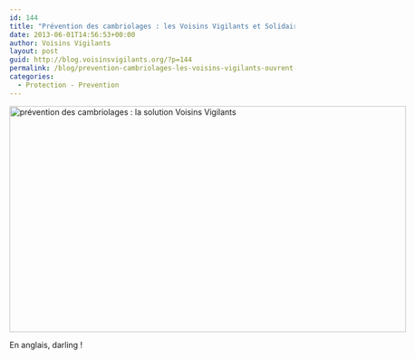 ```yaml
---
id: 144
title: "Prévention des cambriolages : les Voisins Vigilants et Solidaires ouvrent l'oeil"
date: 2013-06-01T14:56:53+00:00
author: Voisins Vigilants
layout: post
guid: http://blog.voisinsvigilants.org/?p=144
permalink: /blog/prevention-cambriolages-les-voisins-vigilants-ouvrent-loeil/
categories:
  - Protection - Prevention
---
```

<div id="attachment_145" style="width: 710px" class="wp-caption aligncenter">
  <a href="http://blog.voisinsvigilants.org/presse/wp-content/uploads/sites/5/2014/09/Article-The-Connexion.jpg" target="_blank"><img class="size-full wp-image-145" src="./../../images/2014/09/the-connexion.jpg" alt="prévention des cambriolages : la solution Voisins Vigilants" width="700" height="400" /></a>
  
  <p class="wp-caption-text">
    En anglais, darling !
  </p>
</div>
